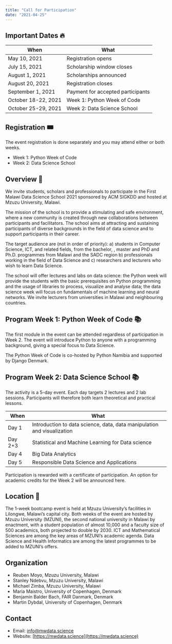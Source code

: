 ```yaml
---
title: "Call for Participation"
date: "2021-04-25"
---
```


## Important Dates 🔥

| When                | What                              |
| ------------------- | --------------------------------- |
| May 10, 2021        | Registration opens                |
| July 15, 2021       | Scholarship window closes         |
| August 1, 2021      | Scholarships announced            |
| August 20, 2021     | Registration closes               |
| September 1, 2021   | Payment for accepted participants |
| October 18-22, 2021 | Week 1: Python Week of Code       |
| October 25-29, 2021 | Week 2: Data Science School       |


## Registration 🎟️

The event registration is done separately and you may attend either or both weeks.

* Week 1: Python Week of Code
* Week 2: Data Science School

## Overview 🧐

We invite students, scholars and professionals to participate in the First Malawi Data Science School 2021 sponsored by ACM SIGKDD and hosted at Mzuzu University, Malawi.

The mission of the school is to provide a stimulating and safe environment, where a new community is created through new collaborations between participants and facilitators. The school aims at attracting and sustaining participants of diverse backgrounds in the field of data science and to support participants in their career.

The target audience are (not in order of priority): a) students in Computer Science, ICT, and related fields, from the bachelor, , master and PhD and Ph.D. programmes from Malawi and the SADC region b) professionals working in the field of Data Science and c) researchers and lecturers who wish to learn Data Science.

The school will offer lectures and labs on data science: the Python week will provide the students with the basic prerequisites on Python programming and the usage of libraries to process, visualize and analyse data; the data science week will focus on fundamentals of machine learning and neural networks. We invite lecturers from universities in Malawi and neighbouring countries.


## Program Week 1: Python Week of Code 📚
The first module in the event can be attended regardless of participation in Week 2. The event will introduce Python to anyone with a programming background, giving a special focus to Data Science.

The Python Week of Code is co-hosted by Python Namibia and supported by Django Denmark.


## Program Week 2: Data Science School 📚

The activity is a 5-day event. Each day targets 2 lectures and 2 lab sessions. Participants will therefore both learn theoretical and practical lessons.


| When    | What                              |
| --------| --------------------------------- |
| Day 1   | Introduction to data science, data, data manipulation and visualization |
| Day 2+3 | Statistical and Machine Learning for Data science |
| Day 4   | Big Data Analytics                |
| Day 5   | Responsible Data Science and Applications |

Participation is rewarded with a certificate of participation. An option for academic credits for the Week 2 will be announced here.

## Location 🌈

The 1-week bootcamp event is held at Mzuzu University’s facilities in Lilongwe, Malawi’s capital city.
Both weeks of the event are hosted by Mzuzu University (MZUNI), the second national university in Malawi by enactment, with a student population of almost 10,000 and a faculty size of 500 academics, both projected to double by 2030. ICT and Mathematical Sciences are among the key areas of MZUNI’s academic agenda. Data Science and Health Informatics are among the latest programmes to be added to MZUNI’s offers.

## Organization

* Reuben Moyo, Mzuzu University, Malawi
* Stanley Ndebvu, Mzuzu University, Malawi
* Michael Zimba, Mzuzu University, Malawi
* Maria Maistro, University of Copenhagen, Denmark
* Benjamin Balder Bach, FAIR Danmark, Denmark
* Martin Dybdal, University of Copenhagen, Denmark

## Contact

* Email: [info@mwdata.science](mailto:info@mwdata.science)
* Website: [https://mwdata.science](https://mwdata.science)

